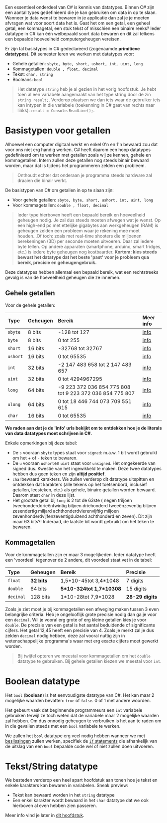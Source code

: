 ﻿Een essentieel onderdeel van C# is kennis van datatypes. Binnen C# zijn een aantal types gedefinieerd die je kan gebruiken om data in op te slaan. Wanneer je data wenst te bewaren in je applicatie dan zal je je moeten afvragen wat voor soort data het is. Gaat het om een getal, een geheel getal, een kommagetal, een stuk tekst of misschien een binaire reeks? Ieder datatype in C# kan één welbepaald soort data bewaren en dit zal telkens een bepaalde hoeveelheid computergeheugen vereisen. 

Er zijn tal basistypes in C# gedeclareerd (zogenaamde **primitieve datatypes**). Dit semester leren we werken met datatypes voor:
* Gehele getallen: `sbyte, byte, short, ushort, int, uint, long`
* Kommagetallen: `double , float, decimal`
* Tekst: `char, string`
* Booleans: `bool`

> Het datatype ``string`` heb je al gezien in het vorig hoofdstuk. Je hebt toen al een variabele aangemaakt van het type string door de zin ``string result;``. Verderop plaatsen we dan iets waar de gebruiker iets kan intypen in die variabele (toekenning in C# gaat van rechts naar links): ``result = Console.ReadLine();``.

# Basistypen voor getallen
Alhoewel een computer digitaal werkt en enkel 0'n en 1'n bewaard zou dat voor ons niet erg handig werken. C# heeft daarom een hoop datatypes gedefinieerd om te werken met getallen zoals wij ze kennen, gehele en kommagetallen. Intern zullen deze getallen nog steeds binair bewaard worden, maar dat is tijdens het programmeren zelden een probleem.
> Onthoudt echter dat onderaan je programma steeds hardware zal draaien die binair werkt. 

De basistypen van C\# om getallen in op te slaan zijn:

* Voor gehele getallen: `sbyte, byte, short, ushort, int, uint, long`
* Voor kommagetallen: `double , float, decimal`

> Ieder type hierboven heeft een bepaald bereik en hoeveelheid geheugen nodig. Je zal dus steeds moeten afwegen wat je wenst. Op een high-end pc met ettelijke gigabytes aan werkgeheugen (RAM) is geheugen zelden een probleem waar je rekening mee moet houden...Of toch: zoals met real-time shooters die miljoenen berekeningen (3D) per seconde moeten uitvoeren. Daar zal iedere byte tellen. Op andere apparaten (smartphone, arduino, smart fridges, etc.) is iedere byte geheugen nog kostbaarder. **Kortom: kies steeds bewust het datatype dat het beste 'past' voor je probleem qua bereik, precisie en geheugengebruik.**


Deze datatypes hebben allemaal een bepaald bereik, wat een rechtstreeks gevolg is van de hoeveelheid geheugen die ze innemen.

## Gehele getallen
Voor de gehele getallen:

| **Type** | **Geheugen** | **Bereik** | **Meer info**|
| :--- | :--- | :--- | :--|
| `sbyte` | 8 bits | -128 tot 127 | [info](https://docs.microsoft.com/en-us/dotnet/csharp/language-reference/keywords/sbyte)|
| `byte` | 8 bits | 0 tot 255 | [info](https://docs.microsoft.com/en-us/dotnet/csharp/language-reference/keywords/byte)|
| `short` | 16 bits | -32768 tot 32767 | [info](https://docs.microsoft.com/en-us/dotnet/csharp/language-reference/keywords/short)|
| `ushort` | 16 bits | 0 tot 65535 | [info](https://docs.microsoft.com/en-us/dotnet/csharp/language-reference/keywords/ushort)|
| `int` | 32 bits | -2 147 483 658 tot 2 147 483 657 | [info](https://docs.microsoft.com/en-us/dotnet/csharp/language-reference/keywords/int)|
| `uint` | 32 bits | 0 tot 4294967295 | [info](https://docs.microsoft.com/en-us/dotnet/csharp/language-reference/keywords/uint)|
| `long` | 64 bits | -9 223 372 036 854 775 808 tot 9 223 372 036 854 775 807 | [info](https://docs.microsoft.com/en-us/dotnet/csharp/language-reference/keywords/long)|
| `ulong` | 64 bits | 0 tot 18 446 744 073 709 551 615 | [info](https://docs.microsoft.com/en-us/dotnet/csharp/language-reference/keywords/long)|
| `char` | 16 bits | 0 tot 65535 | [info](https://docs.microsoft.com/en-us/dotnet/csharp/language-reference/keywords/char)|

**We raden aan dat je de 'info' urls bekijkt om te ontdekken hoe je de literals van data datatypes moet schrijven in C#.**

Enkele opmerkingen bij deze tabel:
* De `s` vooraan `sbyte` types staat voor ``signed``: m.a.w. 1 bit wordt gebruikt om het + of - teken te bewaren. 
* De `u` vooraan `ushort`en `uint` staat voor `unsigned`. Het omgekeerde van signed dus. Kwestie van het ingewikkeld te maken. Deze twee datatypes hebben dus geen teken en zijn **altijd positief**.
* `char`bewaard karakters. We zullen verderop dit datatype uitspitten en ontdekken dat karakters (alle tekens op het toetsenbord, inclusief getallen, leesteken, etc.) als gehele, binaire getallen worden bewaard. Daarom staat `char` in deze lijst.
* Het grootste getal bij `long` is 2 tot de 63ste (
negen triljoen tweehonderddrieëntwintig biljoen driehonderd tweeënzeventig biljoen zesendertig miljard achthonderdvierenvijftig miljoen zevenhonderdvijfenzeventigduizend achthonderd en zeven). Dit zijn maar 63 bits?! Inderaad, de laatste bit wordt gebruikt om het teken te bewaren.

## Kommagetallen
Voor de kommagetallen zijn er maar 3 mogelijkeden. Ieder datatype heeft een 'voordeel' tegenover de 2 andere, dit voordeel staat vet in de tabel:

| **Type** | **Geheugen** | **Bereik** | **Precisie** |
| :--- | :--- | :--- | :--- |
| `float` | **32 bits** | 1,5\*10-45tot 3,4\*1048 | 7 digits |  [info](https://docs.microsoft.com/en-us/dotnet/csharp/language-reference/keywords/float)|
| `double` | 64 bits | **5\*10-324tot 1,7\*10308** | 15 digits |  [info](https://docs.microsoft.com/en-us/dotnet/csharp/language-reference/keywords/double)|
| `decimal` | 128 bits | 1\*10-28tot 7,9\*1028 | **28-29 digits** | [info](https://docs.microsoft.com/en-us/dotnet/csharp/language-reference/keywords/decimal)|

  Zoals je ziet moet je bij kommagetallen een afweging maken tussen 3 even belangrijke criteria.  Heb je ongelooflijk grote precisie nodig dan ga je voor een ``decimal``. Wil je vooral erg grote of erg kleine getallen kies je voor ``double``. De precisie van een getal is het aantal beduidende of significante cijfers. Het getal 12,45 heeft een precisie van 4. Zoals je merkt zal je dus zelden ``decimal`` nodig hebben, deze zal vooral nuttig zijn in wetenschappelijke programma's waar met erg exacte cijfers moet gewerkt worden. 
  
  > Bij twijfel opteren we meestal voor kommagetallen om het ``double`` datatype te gebruiken. Bij gehele getallen kiezen we meestal voor  ``int``.

# Boolean datatype
Het ``bool`` (**boolean**) is het eenvoudigste datatype van C#. Het kan maar 2 mogelijke waarden bevatten: ``true`` of ``false``. 0 of 1 met andere woorden. 

Het gebeurt vaak dat beginnende programmeurs een ``int`` variabele gebruiken terwijl ze toch weten dat de variabele maar 2 mogelijke waarden zal hebben. Om dus onnodig geheugen te verbruiken is het aan te raden om in die gevallen steeds met een ``bool`` variabele te werken.

We zullen het ``bool`` datatype erg veel nodig hebben wanneer we met [beslissingen](../4_beslissingen/0_beslissingen_intro.md) zullen werken, specifiek de [``if`` statements](../4_beslissingen/0_if.md) die afhankelijk van de uitslag van een ``bool`` bepaalde code wel of niet zullen doen uitvoeren.

# Tekst/String datatype
We besteden verderop een heel apart hoofdstuk aan tonen hoe je tekst en enkele karakters kan bewaren in variabelen. Sneak preview: 
* Tekst kan bewaard worden in het ``string`` datatype
* Een enkel karakter wordt bewaard in het ``char`` datatype dat we ook hierboven al even hebben zien passeren.

Meer info vind je later in [dit hoofdstuk](../2_tekst/5_chars_strings.md).


